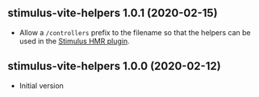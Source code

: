 [Stimulus HMR plugin]: https://github.com/ElMassimo/vite-plugin-stimulus-hmr

## stimulus-vite-helpers 1.0.1  (2020-02-15)

- Allow a `/controllers` prefix to the filename so that the helpers can be used
in the [Stimulus HMR plugin].

## stimulus-vite-helpers 1.0.0  (2020-02-12)

- Initial version